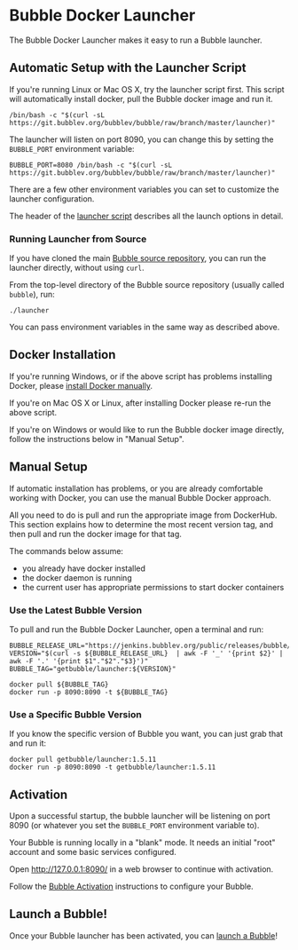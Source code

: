 Bubble Docker Launcher
======================
The Bubble Docker Launcher makes it easy to run a Bubble launcher.

## Automatic Setup with the Launcher Script
If you're running Linux or Mac OS X, try the launcher script first.
This script will automatically install docker, pull the Bubble docker image and run it.

    /bin/bash -c "$(curl -sL https://git.bubblev.org/bubblev/bubble/raw/branch/master/launcher)"

The launcher will listen on port 8090, you can change this by setting the `BUBBLE_PORT` environment variable:

    BUBBLE_PORT=8080 /bin/bash -c "$(curl -sL https://git.bubblev.org/bubblev/bubble/raw/branch/master/launcher)"

There are a few other environment variables you can set to customize the launcher configuration.

The header of the [launcher script](https://git.bubblev.org/bubblev/bubble/src/branch/master/launcher)
describes all the launch options in detail.

### Running Launcher from Source
If you have cloned the main [Bubble source repository](https://git.bubblev.org/bubblev/bubble), you can run
the launcher directly, without using `curl`.

From the top-level directory of the Bubble source repository (usually called `bubble`), run:

    ./launcher

You can pass environment variables in the same way as described above.

## Docker Installation
If you're running Windows, or if the above script has problems installing Docker,
please [install Docker manually](https://docs.docker.com/engine/install/).

If you're on Mac OS X or Linux, after installing Docker please re-run the above script.

If you're on Windows or would like to run the Bubble docker image directly, follow the instructions below in "Manual Setup".

## Manual Setup
If automatic installation has problems, or you are already comfortable working
with Docker, you can use the manual Bubble Docker approach.

All you need to do is pull and run the appropriate image from DockerHub.
This section explains how to determine the most recent version tag, and
then pull and run the docker image for that tag.

The commands below assume:
 * you already have docker installed
 * the docker daemon is running
 * the current user has appropriate permissions to start docker containers

### Use the Latest Bubble Version
To pull and run the Bubble Docker Launcher, open a terminal and run: 

    BUBBLE_RELEASE_URL="https://jenkins.bubblev.org/public/releases/bubble/latest.txt"
    VERSION="$(curl -s ${BUBBLE_RELEASE_URL}  | awk -F '_' '{print $2}' | awk -F '.' '{print $1"."$2"."$3}')"
    BUBBLE_TAG="getbubble/launcher:${VERSION}"

    docker pull ${BUBBLE_TAG}
    docker run -p 8090:8090 -t ${BUBBLE_TAG}

### Use a Specific Bubble Version
If you know the specific version of Bubble you want, you can just grab that and run it:

    docker pull getbubble/launcher:1.5.11
    docker run -p 8090:8090 -t getbubble/launcher:1.5.11

## Activation
Upon a successful startup, the bubble launcher will be listening on port 8090 (or whatever
you set the `BUBBLE_PORT` environment variable to).

Your Bubble is running locally in a "blank" mode.
It needs an initial "root" account and some basic services configured.

Open http://127.0.0.1:8090/ in a web browser to continue with activation.

Follow the [Bubble Activation](activation.md) instructions to configure your Bubble.

## Launch a Bubble!
Once your Bubble launcher has been activated, you can [launch a Bubble](launch-node-from-local.md)!
